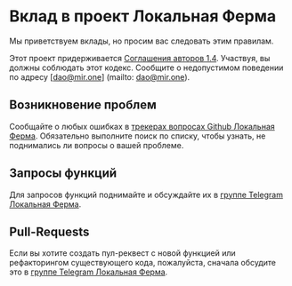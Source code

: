 # Вклад в проект Локальная Ферма

Мы приветствуем вклады, но просим вас следовать этим правилам.

Этот проект придерживается [Соглашения авторов 1.4](code-of-conduct.md). Участвуя, вы должны соблюдать этот кодекс. Сообщите о недопустимом поведении по адресу [dao@mir.one] (mailto: dao@mir.one).

## Возникновение проблем

Сообщайте о любых ошибках в [трекерах вопросах Github Локальная Ферма](https://github.com/mir-one/localfarm/issues). Обязательно выполните поиск по списку, чтобы узнать, не поднимались ли вопросы о вашей проблеме.

## Запросы функций

Для запросов функций поднимайте и обсуждайте их в [группе Telegram Локальная Ферма](https://t.me/mirlocalfarm).

## Pull-Requests

Если вы хотите создать пул-реквест с новой функцией или рефакторингом существующего кода, пожалуйста, сначала обсудите это в [группе Telegram Локальная Ферма](https://t.me/mirlocalfarm). 